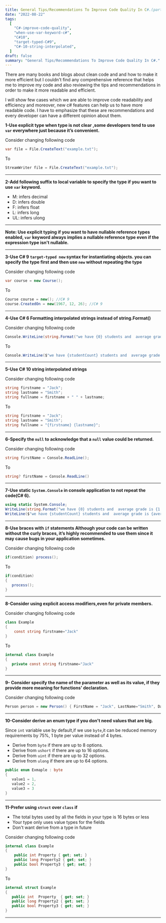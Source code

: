 ```yaml
---
title: General Tips/Recommendations To Improve Code Quality In C#.(part-1)
date: "2022-08-22"
tags:
  [
    "C#-improve-code-quality",
    "when-use-var-keyword-c#",
    "C#10",
    "target-typed-C#9",
    "C#-10-string-interpolated",
  ]
draft: false
summary: "General Tips/Recommendations To Improve Code Quality In C#."
---
```


There are many books and blogs about clean code and and how to make it more efficient but I couldn't find any comprehensive reference that helps me to improve my code and also reviewing the tips and recommendations in order to make it more readable and efficient.

I will show few cases which we are able to improve code readability and efficiency and moreover, new c# features can help us to have more readable code. I have to emphasize that these are recommendations and every developer can have a different opinion about them.

**1-Use explicit type when type is not clear ,some developers tend to use `var` everywhere just because it’s convenient.**

Consider changing following code

```csharp
var file = File.CreateText("example.txt");
```

To

```csharp
StreamWriter file = File.CreateText("example.txt");
```

---

**2-Add following suffix to local variable to specify the type if you want to use `var` keyword.**

- M: infers decimal
- D: infers double
- F: infers float
- L: infers long
- UL: infers ulong

---

**Note: Use explicit typing if you want to have nullable reference types enabled, `var` keyword always implies a nullable reference type even if the expression type isn't nullable.**

---

**3-Use C# 9 `target-typed new` syntax for instantiating objects. you can specify the type first and then use `new` without repeating the type**

Consider changing following code

```csharp
var course = new Course();
```

To

```csharp
Course course = new(); //C# 9
course.CreatedOn = new(1967, 12, 26); //C# 9
```

---

**4-Use C# 6 Formatting interpolated strings instead of string.Format()**

Consider changing following code

```csharp
Console.WriteLine(string.Format("we have {0} students and  average grade is {1:n2}", studentCount, averageGrade));
```

To

```csharp
Console.WriteLine($"we have {studentCount} students and  average grade is {averageGrade:n2}");
```

---

**5-Use C# 10 string interpolated strings**

Consider changing following code

```csharp {3} showLineNumbers
string firstname = "Jack";
string lastname = "Smith";
string fullname = firstname + " " + lastname;
```

To

```csharp {3} showLineNumbers
string firstname = "Jack";
string lastname = "Smith";
string fullname = "{firstname} {lastname}";
```

---

**6-Specify the `null` to acknowledge that a `null` value could be returned.**

Consider changing following code

```csharp
string firstName = Console.ReadLine();
```

To

```csharp
string? firstName = Console.ReadLine()
```

---

**7-Use static `System.Console` in console application to not repeat the code(C# 6).**

```csharp showLineNumbers
using static System.Console;
WriteLine(string.Format("we have {0} students and  average grade is {1:n2}", studentCount, averageGrade));
WriteLine($"we have {studentCount} students and  average grade is {averageGrade:n2}");
```

---

**8-Use braces with `if` statements Although your code can be written without the curly braces, it’s highly recommended to use them since it may cause bugs in your application sometimes.**

Consider changing following code

```csharp showLineNumbers
if(condition) process();
```

To

```csharp showLineNumbers
if(condition)
{
   process();
}
```

---

**8-Consider using explicit access modifiers,even for private members.**

Consider changing following code

```csharp {3} showLineNumbers
class Example
{
    const string firstname="Jack"
}
```

To

```csharp {3} showLineNumbers
internal class Example
{
   private const string firstname="Jack"
}
```

---

**9- Consider specify the name of the parameter as well as its value, if they provide more meaning for functions' declaration.**

Consider changing following code

```csharp
Person person = new Person() { FirstName = "Jack", LastName="Smith", DateOfBirth = new DateTime(1993, 1, 1)};
```

---

**10-Consider derive an enum type if you don't need values that are big.**

Since `int` variable use by default,if we use `byte`,it can be reduced memory requirements by 75%, 1 byte per value instead
of 4 bytes.

- Derive from `byte` if there are up to 8 options.
- Derive from `ushort` if there are up to 16 options.
- Derive from `uint` if there are up to 32 options.
- Derive from `ulong` if there are up to 64 options.

```csharp showLineNumbers
public enum Exmaple : byte
{
   value1 = 1,
   value2 = 2,
   value3 = 3
}
```

---

**11-Prefer using `struct` over `class` if**

- The total bytes used by all the fields in your type is 16 bytes or less
- Your type only uses value types for the fields
- Don't want derive from a type in future

Consider changing following code

```csharp showLineNumbers
internal class Example
{
    public int Property { get; set; }
    public long Property2 { get; set; }
    public bool Property3 { get; set; }
}
```

To

```csharp showLineNumbers
internal struct Example
{
   public int  Property  { get; set; }
   public long Property2 { get; set; }
   public bool Property3 { get; set; }
}
```

---
